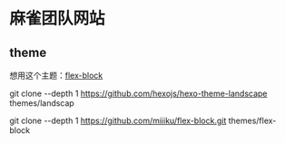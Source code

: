 <!--
 * @Author: 明华
 * @Date: 2021-02-07 15:14:50
 * @LastEditors: 明华
 * @LastEditTime: 2021-02-07 17:48:38
 * @Description:
 * @FilePath: /sparrow_web/README.md
-->

# 麻雀团队网站

## theme 

想用这个主题：[flex-block](https://github.com/miiiku/flex-block)

git clone --depth 1 https://github.com/hexojs/hexo-theme-landscape themes/landscap 

git clone --depth 1 https://github.com/miiiku/flex-block.git themes/flex-block 